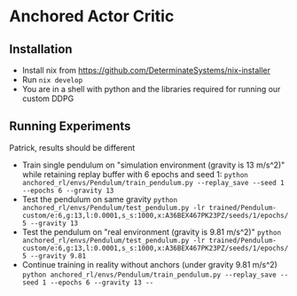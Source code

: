 # Anchored Actor Critic
## Installation
* Install nix from https://github.com/DeterminateSystems/nix-installer
* Run `nix develop`
* You are in a shell with python and the libraries required for running our custom DDPG
## Running Experiments
Patrick, results should be different
* Train single pendulum on "simulation environment (gravity is 13 m/s^2)" while retaining replay buffer with 6 epochs and seed 1:
`python anchored_rl/envs/Pendulum/train_pendulum.py --replay_save --seed 1 --epochs 6 --gravity 13`
* Test the pendulum on same gravity
`python anchored_rl/envs/Pendulum/test_pendulum.py -lr trained/Pendulum-custom/e:6,g:13,l:0.0001,s_s:1000,x:A36BEX467PK23PZ/seeds/1/epochs/5 --gravity 13`
* Test the pendulum on "real environment (gravity is 9.81 m/s^2)"
`python anchored_rl/envs/Pendulum/test_pendulum.py -lr trained/Pendulum-custom/e:6,g:13,l:0.0001,s_s:1000,x:A36BEX467PK23PZ/seeds/1/epochs/5 --gravity 9.81`
* Continue training in reality without anchors (under gravity 9.81 m/s^2)
`python anchored_rl/envs/Pendulum/train_pendulum.py --replay_save --seed 1 --epochs 6 --gravity 13 --`
